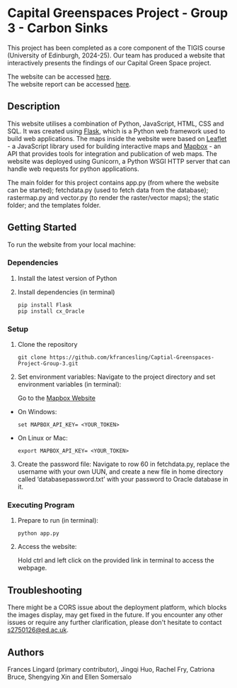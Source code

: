 #  Capital Greenspaces Project - Group 3 - Carbon Sinks

This project has been completed as a core component of the TIGIS course (University of Edinburgh, 2024-25). Our team has produced a website that interactively presents the findings of our Capital Green Space project.


The website can be accessed [here](www.geos.ed.ac.uk/dev/roseburnbiomass).  
The website report can be accessed [here](static/download/roseburn_path_report.pdf). 

## Description 

This website utilises a combination of Python, JavaScript, HTML, CSS and SQL. It was created using [Flask](https://flask.palletsprojects.com/en/stable/), which is a Python web framework used to build web applications. The maps inside the website were based on [Leaflet](https://leafletjs.com/) - a JavaScript library used for building interactive maps and [Mapbox](https://www.mapbox.com/maps#:~:text=Frequently%20asked%20questions,map%20loads%2C%20and%20monthly%20requests.) - an API that provides tools for integration and publication of web maps. The website was deployed using Gunicorn, a Python WSGI HTTP server that can handle web requests for python applications.  


The main folder for this project contains app.py (from where the website can be started); fetchdata.py (used to fetch data from the database); rastermap.py and vector.py (to render the raster/vector maps); the static folder; and the templates folder. 

## Getting Started  

  To run the website from your local machine: 
### Dependencies
  
1. Install the latest version of Python
  
2. Install dependencies (in terminal)
   
       
       pip install Flask
       pip install cx_Oracle
      

### Setup 

1. Clone the repository 
      ```linux
    git clone https://github.com/kfrancesling/Captial-Greenspaces-Project-Group-3.git
      ```
2. Set environment variables: Navigate to the project directory and set environment variables (in terminal):
   
    Go to the [Mapbox Website](https://www.mapbox.com/)
- On Windows: 
     ```batch
    set MAPBOX_API_KEY= <YOUR_TOKEN>
     ```
- On Linux or Mac: 
     ```linux
     export MAPBOX_API_KEY= <YOUR_TOKEN>
     ```
3. Create the password file: Navigate to row 60 in fetchdata.py, replace the username with your own UUN, and create a new file in home directory called ‘databasepassword.txt’ with your password to Oracle database in it.

### Executing Program 

1. Prepare to run (in terminal):
    ```linux
    python app.py
    ```
2. Access the website:
 
    Hold ctrl and left click on the provided link in terminal to access the webpage. 

## Troubleshooting 

There might be a CORS issue about the deployment platform, which blocks the images display, may get fixed in the future.
If you encounter any other issues or require any further clarification, please don't hesitate to contact s2750126@ed.ac.uk. 

## Authors

Frances Lingard (primary contributor), Jingqi Huo, Rachel Fry, Catriona Bruce, Shengying Xin and Ellen Somersalo






 

